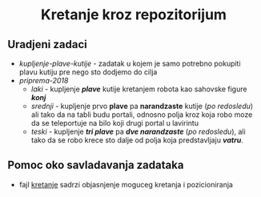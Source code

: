 <h1 align = "center"> Kretanje kroz repozitorijum </h1>

## Uradjeni zadaci
  - *kupljenje-plave-kutije* - zadatak u kojem je samo potrebno pokupiti plavu kutiju pre nego sto dodjemo do cilja
  - *priprema-2018* 
     - *laki* - kupljenje ***plave*** kutije kretanjem robota kao sahovske figure ***konj***
     - *srednji* - kupljenje prvo **plave** pa **narandzaste** kutije (*po redosledu*) ali tako da na tabli budu portali, odnosno polja kroz koja robo moze da se teleportuje na bilo koji drugi portal u lavirintu
     - *teski* - kupljenje ***tri plave*** pa ***dve narandzaste*** (*po redosledu*), ali tako da se robo krece sto dalje od polja koja predstavljaju ***vatru***.

## Pomoc oko savladavanja zadataka
  - fajl [kretanje](https://github.com/vlaksi/OsnoveRacunarskeInteligencije/tree/master/Vezbe/priprema%20K1/pripema-Vaksi/kretanje) sadrzi objasnjenje moguceg kretanja i pozicioniranja 

